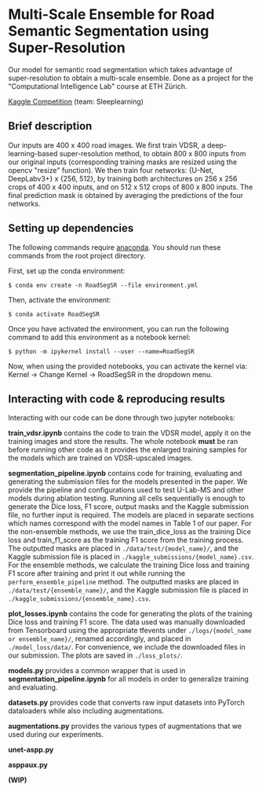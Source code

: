 # Multi-Scale Ensemble for Road Semantic Segmentation using Super-Resolution

Our model for semantic road segmentation which takes advantage of super-resolution to obtain a multi-scale ensemble. Done as a project for the "Computational Intelligence Lab" course at ETH Zürich.

[Kaggle Competition](https://www.kaggle.com/competitions/cil-road-segmentation-2022) (team: Sleeplearning)

## Brief description

Our inputs are 400 x 400 road images. We first train VDSR, a deep-learning-based super-resolution method, to obtain 800 x 800 inputs from our original inputs (corresponding training masks are resized using the opencv "resize" function). We then train four networks: {U-Net, DeepLabv3+} x {256, 512}, by training both architectures on 256 x 256 crops of 400 x 400 inputs, and on 512 x 512 crops of 800 x 800 inputs. The final prediction mask is obtained by averaging the predictions of the four networks.

## Setting up dependencies

The following commands require [anaconda](https://www.anaconda.com). You should run these commands from the root project directory.

First, set up the conda environment:

```console
$ conda env create -n RoadSegSR --file environment.yml
```

Then, activate the environment:

```console
$ conda activate RoadSegSR
```

Once you have activated the environment, you can run the following command to add this environment as a notebook kernel:

```console
$ python -m ipykernel install --user --name=RoadSegSR
```

Now, when using the provided notebooks, you can activate the kernel via: Kernel -> Change Kernel -> RoadSegSR in the dropdown menu.

## Interacting with code & reproducing results

Interacting with our code can be done through two jupyter notebooks:

**train_vdsr.ipynb** contains the code to train the VDSR model, apply it on the training images and store the results. The whole notebook **must** be ran before running other code as it provides the enlarged training samples for the models which are trained on VDSR-upscaled images.

**segmentation_pipeline.ipynb** contains code for training, evaluating and generating the submission files for the models presented in the paper. We provide the pipeline and configurations used to test U-Lab-MS and other models during ablation testing. Running all cells sequentially is enough to generate the Dice loss, F1 score, output masks and the Kaggle submission file, no further input is required. The models are placed in separate sections which names correspond with the model names in Table 1 of our paper. For the non-ensemble methods, we use the train_dice_loss as the training Dice loss and train_f1_score as the training F1 score from the training process. The outputted masks are placed in `./data/test/{model_name}/`, and the Kaggle submission file is placed in `./kaggle_submissions/{model_name}.csv`. For the ensemble methods, we calculate the training Dice loss and training F1 score after training and print it out while running the `perform_ensemble_pipeline` method. The outputted masks are placed in `./data/test/{ensemble_name}/`, and the Kaggle submission file is placed in `./kaggle_submissions/{ensemble_name}.csv`.

<!-- contains code to train the actual segmentation models. To reproduce our final model, use this code in this notebook to train the four models we use for our final ensemble with the given specifications. You can also retrive our model parameters by loading the model with the appopriately labeled code. The notebook also contains code blocks that predict and store the inference masks of the model, as well as code to visualize the models results (run this to run obtain a comparison between the GT, ensemble and individual model masks like the one found in the report). -->

**plot_losses.ipynb** contains the code for generating the plots of the training Dice loss and training F1 score. The data used was manually downloaded from Tensorboard using the appropriate tfevents under `./logs/{model_name or ensemble_name}/`, renamed accordingly, and placed in `./model_loss/data/`. For convenience, we include the downloaded files in our submission. The plots are saved in `./loss_plots/`.

**models.py** provides a common wrapper that is used in **segmentation_pipeline.ipynb** for all models in order to generalize training and evaluating.

**datasets.py** provides code that converts raw input datasets into PyTorch dataloaders while also including augmentations.

**augmentations.py** provides the various types of augmentations that we used during our experiments.

**unet-aspp.py**

**asppaux.py**

**(WIP)**
